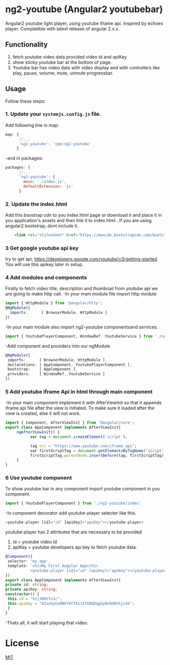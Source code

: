 # ng2-youtube (Angular2 youtubebar)
Angular2 youtube light player, using youtube iframe api. Inspired by echoes player. Complatible with latest release of angular 2.x.x.

## Functionality
1. fetch youtube video data provided video id and apiKey
2. show sticky youtube bar at the bottom of page.
3. Youtube bar has video data with video display and with controllers like play, pause, volume, mute, unmute progressbar.

## Usage
Follow these steps:

### 1. Update your `systemjs.config.js` file.
Add following line in map:

```js
map: {
      //...
      'ng2-youtube': 'npm:ng2-youtube'
     }
```
-and in packages:

```js
packages: {
      //...
      'ng2-youtube': {
        main: './index.js',
        defaultExtension: 'js'
      }
```

### 2. Update the index.html
Add this boostrap cdn to you index.html page or download it and place it in you application's assets and then link it to index.html . If you are using angular2 bootstrap, dont include it.
```html
    <link rel="stylesheet" href="https://maxcdn.bootstrapcdn.com/bootstrap/3.3.7/css/bootstrap.min.css">
```

### 3 Get google youtube api key
try to get api, https://developers.google.com/youtube/v3/getting-started. You will use this apikey later in setup.

### 4 Add modules and components
Firstly to fetch video title, description and thumbnail from youtube api we are going to make http call.
 -In your main module file import http module
```ts
import { HttpModule } from '@angular/http';
@NgModule({
  imports:      [ BrowserModule, HttpModule ]
})
```
 -In your main module also import ng2-youtube componentsand services.
```ts
import { YoutubePlayerComponent, WindowRef, YoutubeService } from './ng2-youtube/index';
```
 -Add component and providers into our ngModule
 ```ts
 @NgModule({
  imports:      [ BrowserModule, HttpModule ],
  declarations: [ AppComponent, YoutubePlayerComponent ],
  bootstrap:    [ AppComponent ],
  providers:    [ WindowRef, YoutubeService ]
})
 ```
 ### 5 Add youtube iframe Api in html through main component
 -In your main component implement it with AfterViewInit so that it appends iframe api file after the view is initiated. To make sure it loaded after the view is created, else it will not work.
 ```ts
import { Component, AfterViewInit } from '@angular/core';
export class AppComponent implements AfterViewInit{
      ngAfterViewInit() {
            var tag = document.createElement('script');

            tag.src = "https://www.youtube.com/iframe_api";
            var firstScriptTag = document.getElementsByTagName('script')[0];
            firstScriptTag.parentNode.insertBefore(tag, firstScriptTag);
      }
}
```
 ### 6 Use youtube component
 To show youtube bar in any component import youtube component in you component.
 
 ```ts
 import { YoutubePlayerComponent } from './ng2-youtube/index'
 ```
 -In component decorator add youtube-player selecter like this.
 ```ts
 <youtube-player [id]="id" [apiKey]="apiKey"></youtube-player>
 ```
 youtube player has 2 attributes that are necessary to be provided
 1. id = youtube video id
 2. apiKey = youtube developers api key to fetch youtube data.
 
 ```ts
 @Component({
  selector: 'my-app',
  template: `<h1>My First Angular App</h1>
            <youtube-player [id]="id" [apiKey]="apiKey"></youtube-player>`
})
export class AppComponent implements AfterViewInit{
 private id: string;
 private apiKey: string;
 constructor() {
  this.id = "VzjJR6tTx1c";
  this.apiKey = "AIzaSyCe0Bk74tTA11XtbRQDqgUy9n9d0tkjv4k";
  }
}
```

-Thats all, it will start playing that video.


# License
 [MIT](/LICENSE)
